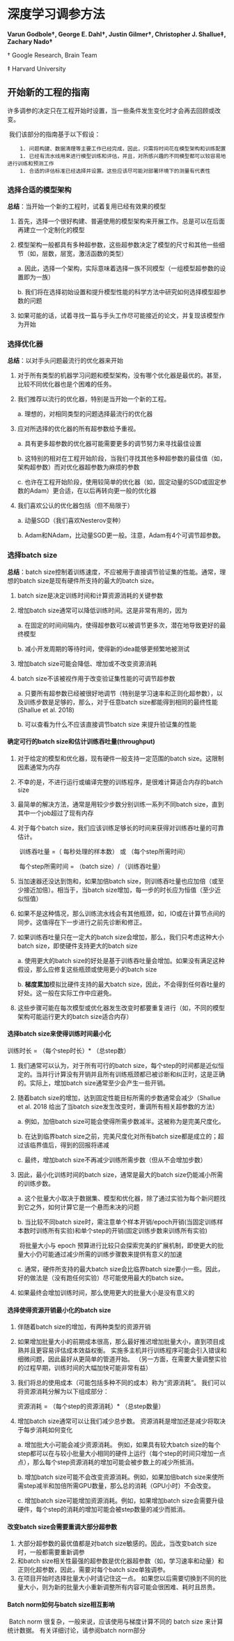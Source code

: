 # 深度学习调参方法

**Varun Godbole†, George E. Dahl†, Justin Gilmer†, Christopher J. Shallue‡, Zachary Nado†**

† Google Research, Brain Team

‡ Harvard University

## 开始新的工程的指南

​		许多调参的决定只在工程开始时设置，当一些条件发生变化时才会再去回顾或改变。

​		我们该部分的指南基于以下假设：

		1. 问题构建、数据清理等主要工作已经完成，因此，只需将时间花在模型架构和训练配置
		1. 已经有流水线用来进行模型训练和评估，并且，对所感兴趣的不同模型都可以较容易地进行训练和预测工作
		1. 合适的评估标准已经选择并设置。这些应该尽可能对部署环境下的测量有代表性



### 选择合适的模型架构

**总结**：当开始一个新的工程时，试着复用已经有效果的模型

1. 首先，选择一个很好构建、普遍使用的模型架构来开展工作。总是可以在后面再建立一个定制化的模型

2. 模型架构一般都具有多种超参数，这些超参数决定了模型的尺寸和其他一些细节（如，层数，层宽，激活函数的类型）

   a. 因此，选择一个架构，实际意味着选择一族不同模型（一组模型超参数的设置即为一族）

   b. 我们将在选择初始设置和提升模型性能的科学方法中研究如何选择模型超参数的问题

3. 如果可能的话，试着寻找一篇与手头工作尽可能接近的论文，并复现该模型作为开始



### 选择优化器

**总结**：以对手头问题最流行的优化器来开始

1. 对于所有类型的机器学习问题和模型架构，没有哪个优化器是最优的。甚至，比较不同优化器也是个困难的任务。

2. 我们推荐以流行的优化器，特别是当开始一个新的工程。

   a. 理想的，对相同类型的问题选择最流行的优化器

3. 应对所选择的优化器的所有超参数给予重视。

   a. 具有更多超参数的优化器可能需要更多的调节努力来寻找最佳设置
   
   b. 这特别的相对在工程开始阶段，当我们寻找其他多种超参数的最佳值（如，架构超参数）而对优化器超参数为麻烦的参数
   
   c. 也许在工程开始阶段，使用较简单的优化器（如，固定动量的SGD或固定参数的Adam）更合适，在以后再转向更一般的优化器

4. 我们喜欢公认的优化器包括（但不局限于）

   a. 动量SGD（我们喜欢Nesterov变种）

   b. Adam和NAdam，比动量SGD更一般。注意，Adam有4个可调节超参数。

### 选择batch size

**总结**：batch size控制着训练速度，不应被用于直接调节验证集的性能。通常，理想的batch size是现有硬件所支持的最大的batch size。

1. batch size是决定训练时间和计算资源消耗的关键参数

2. 增加batch size通常可以降低训练时间。这是非常有用的，因为

   a. 在固定的时间间隔内，使得超参数可以被调节更多次，潜在地导致更好的最终模型

   b. 减小开发周期的等待时间，使得新的idea能够更频繁地被测试

3. 增加batch size可能会降低、增加或不改变资源消耗

4. batch size不该被视作用于改变验证集性能的可调节超参数

   a. 只要所有超参数已经被很好地调节（特别是学习速率和正则化超参数），以及训练步数是足够的，那么，对于任意batch size都能得到相同的最终性能(Shallue et al. 2018)

   b. 可以查看为什么不应该直接调节batch size 来提升验证集的性能

#### 确定可行的batch size和估计训练吞吐量(throughput)

1. 对于给定的模型和优化器，现有硬件一般支持一定范围的batch size。这限制因素通常为内存

2. 不幸的是，不进行运行或编译完整的训练程序，是很难计算适合内存的batch size

3. 最简单的解决方法，通常是用较少步数分别训练一系列不同batch size，直到其中一个job超过了现有内存

4. 对于每个batch size，我们应该训练足够长的时间来获得对训练吞吐量的可靠估计。

   ​	训练吞吐量 =（ 每秒处理的样本数） 或 （每个step所需时间）

   ​	每个step所需时间 = （batch size）/ （训练吞吐量）

5. 当加速器还没达到饱和，如果加倍batch size，则训练吞吐量也应加倍（或至少接近加倍）。相当于，当batch size增加，每一步的时长应为恒值（至少近似恒值）

6. 如果不是这种情况，那么训练流水线会有其他瓶颈，如，IO或在计算节点间的同步。这值得在下一步进行之前先诊断和修正。

7. 如果训练吞吐量只在一定大的batch size会增加，那么，我们只考虑这种大小batch size，即使硬件支持更大的batch size

   a. 使用更大的batch size的好处是基于训练吞吐量会增加。如果没有满足这种假设，那么应修复这些瓶颈或使用更小的batch size

   b. **梯度累加**模拟比硬件支持的最大batch size，因此，不会得到任何吞吐量的好处。这一般在实际工作中应避免。

8. 这些步骤可能在每次模型或优化器发生改变时都要重复进行（如，不同的模型架构可能运行更大的batch size适合内存）

 

#### 选择batch size来使得训练时间最小化

训练时长 = （每个step时长）* （总step数）

1. 我们通常可以认为，对于所有可行的batch size，每个step的时间都是近似恒定的。当并行计算没有开销并且所有训练瓶颈都已被诊断和纠正时，这是正确的。实际上，增加batch size通常至少会产生一些开销。

2. 随着batch size的增加，达到固定性能目标所需的步数通常会减少（Shallue et al. 2018 给出了当batch size发生改变时，重调所有相关超参数的方法）

   a. 例如，加倍batch size可能会使得所需步数减半。这被称为是完美尺度化。

   b. 在达到临界batch size之前，完美尺度化对所有batch size都是成立的；超过该临界值后，得到的回报将递减

   c. 最终，增加batch size不再减少训练所需步数（但从不会增加步数）

3. 因此，最小化训练时间的batch size，通常是最大的batch size仍能减小所需的训练步数。

   a. 这个批量大小取决于数据集、模型和优化器，除了通过实验为每个新问题找到它之外，如何计算它是一个悬而未决的问题

   b. 当比较不同batch size时，需注意单个样本开销/epoch开销(当固定训练样本数时训练所有实验)和单个step的开销(固定训练步数来训练所有实验)

   ​	将批量大小与 epoch 预算进行比较只会探索完美的扩展机制，即使更大的批量大小仍可能通过减少所需的训练步骤数来提供有意义的加速

   c. 通常，硬件所支持的最大batch size会比临界batch size要小一些。因此，好的做法是（没有跑任何实验）尽可能使用最大的batch size。

4. 如果最终会增加训练时间，那么使用更大的批量大小是没有意义的



#### 选择使得资源开销最小化的batch size

1. 伴随着batch size的增加，有两种类型的资源开销

2. 如果增加批量大小的前期成本很高，那么最好推迟增加批量大小，直到项目成熟并且更容易评估成本效益权衡。 实施多主机并行训练程序可能会引入错误和细微问题，因此最好从更简单的管道开始。 （另一方面，在需要大量调整实验的过程早期，训练时间的大幅加快可能非常有益）

3. 我们将总的使用成本（可能包括多种不同的成本）称为“资源消耗”。 我们可以将资源消耗分解为以下组成部分：

   资源消耗 = （每个step的资源消耗）* （总step数量）

4. 增加batch size通常可以让我们减少总步数。 资源消耗是增加还是减少将取决于每步消耗如何变化

   a. 增加批大小可能会减少资源消耗。 例如，如果具有较大batch size的每个step都可以在与较小批量大小相同的硬件上运行（每个step的时间只增加一点点），那么每个step资源消耗的增加可能会被步数上的减少所抵消。

   b. 增加batch size可能不会改变资源消耗。例如，如果加倍batch size来使所需step减半和加倍所需GPU数量，那么总的消耗（GPU小时）不会改变。

   c. 增加batch size可能增加资源消耗。例如，如果增加batch size会需要升级硬件，每个step的消耗的增加可能会被step数量的减少而抵消。



#### 改变batch size会需要重调大部分超参数

1. 大部分超参数的最优值都是对batch size敏感的。因此，当改变batch size时，一般都需要重新调参
2. 和batch size相关性最强的超参数是优化器超参数（如，学习速率和动量）和正则化超参数，因此，需要对每个batch size单独调参。
3. 在项目开始时选择批量大小时请记住这一点。 如果您以后需要切换到不同的批量大小，则为新的批量大小重新调整所有内容可能会很困难、耗时且昂贵。



#### Batch norm如何与batch size相互影响

​	Batch norm 很复杂，一般来说，应该使用与梯度计算不同的 batch size 来计算统计数据。 有关详细讨论，请参阅batch norm部分

























